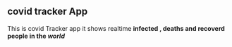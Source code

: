 ## covid tracker App

This is covid Tracker app it shows realtime <b>infected , deaths and recoverd</code> people in the <i>world</i>

